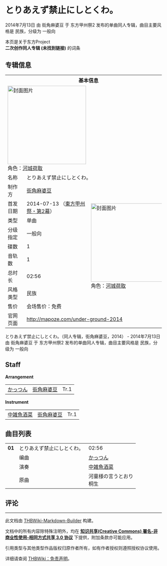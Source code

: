 # とりあえず禁止にしとくわ。

<!-- source html: G:\repos\THBWiki-Markdown-Builder\THBWikiMarkdown\Temp\main\2\2a\ns0%3A%E3%81%A8%E3%82%8A%E3%81%82%E3%81%88%E3%81%9A%E7%A6%81%E6%AD%A2%E3%81%AB%E3%81%97%E3%81%A8%E3%81%8F%E3%82%8F%E3%80%82.html -->

2014年7月13日 由 街角麻婆豆 于 东方甲州祭2 发布的单曲同人专辑，曲目主要风格是 民族，分级为 一般向

本页是关于东方Project  
 **二次创作同人专辑 (未找到链接)** 的词条

## 专辑信息

<table><tbody><tr><th colspan="3">基本信息</th></tr><tr><td class="cover-artwork-mobile" colspan="2"><a href="./文件-とりあえず禁止にしとくわ。封面.jpg.md" class="image" title="封面图片"><img alt="封面图片" src="https://upload.thwiki.cc/thumb/1/1a/%E3%81%A8%E3%82%8A%E3%81%82%E3%81%88%E3%81%9A%E7%A6%81%E6%AD%A2%E3%81%AB%E3%81%97%E3%81%A8%E3%81%8F%E3%82%8F%E3%80%82%E5%B0%81%E9%9D%A2.jpg/252px-%E3%81%A8%E3%82%8A%E3%81%82%E3%81%88%E3%81%9A%E7%A6%81%E6%AD%A2%E3%81%AB%E3%81%97%E3%81%A8%E3%81%8F%E3%82%8F%E3%80%82%E5%B0%81%E9%9D%A2.jpg" decoding="async" loading="lazy" width="252" height="252" srcset="https://upload.thwiki.cc/thumb/1/1a/%E3%81%A8%E3%82%8A%E3%81%82%E3%81%88%E3%81%9A%E7%A6%81%E6%AD%A2%E3%81%AB%E3%81%97%E3%81%A8%E3%81%8F%E3%82%8F%E3%80%82%E5%B0%81%E9%9D%A2.jpg/378px-%E3%81%A8%E3%82%8A%E3%81%82%E3%81%88%E3%81%9A%E7%A6%81%E6%AD%A2%E3%81%AB%E3%81%97%E3%81%A8%E3%81%8F%E3%82%8F%E3%80%82%E5%B0%81%E9%9D%A2.jpg 1.5x, https://upload.thwiki.cc/thumb/1/1a/%E3%81%A8%E3%82%8A%E3%81%82%E3%81%88%E3%81%9A%E7%A6%81%E6%AD%A2%E3%81%AB%E3%81%97%E3%81%A8%E3%81%8F%E3%82%8F%E3%80%82%E5%B0%81%E9%9D%A2.jpg/504px-%E3%81%A8%E3%82%8A%E3%81%82%E3%81%88%E3%81%9A%E7%A6%81%E6%AD%A2%E3%81%AB%E3%81%97%E3%81%A8%E3%81%8F%E3%82%8F%E3%80%82%E5%B0%81%E9%9D%A2.jpg 2x" data-file-width="1600" data-file-height="1600"></a><div class="cover-char">角色：<a href="./河城荷取.md" title="河城荷取">河城荷取</a></div></td>
</tr><tr><td class="label">名称</td><td colspan="2"> とりあえず禁止にしとくわ。 </td></tr><tr><td class="label">制作方</td><td><a href="./街角麻婆豆.md" title="街角麻婆豆">街角麻婆豆</a></td><td class="cover-artwork" rowspan="9" style="min-width:252px;"><a href="./文件-とりあえず禁止にしとくわ。封面.jpg.md" class="image" title="封面图片"><img alt="封面图片" src="https://upload.thwiki.cc/thumb/1/1a/%E3%81%A8%E3%82%8A%E3%81%82%E3%81%88%E3%81%9A%E7%A6%81%E6%AD%A2%E3%81%AB%E3%81%97%E3%81%A8%E3%81%8F%E3%82%8F%E3%80%82%E5%B0%81%E9%9D%A2.jpg/252px-%E3%81%A8%E3%82%8A%E3%81%82%E3%81%88%E3%81%9A%E7%A6%81%E6%AD%A2%E3%81%AB%E3%81%97%E3%81%A8%E3%81%8F%E3%82%8F%E3%80%82%E5%B0%81%E9%9D%A2.jpg" decoding="async" loading="lazy" width="252" height="252" srcset="https://upload.thwiki.cc/thumb/1/1a/%E3%81%A8%E3%82%8A%E3%81%82%E3%81%88%E3%81%9A%E7%A6%81%E6%AD%A2%E3%81%AB%E3%81%97%E3%81%A8%E3%81%8F%E3%82%8F%E3%80%82%E5%B0%81%E9%9D%A2.jpg/378px-%E3%81%A8%E3%82%8A%E3%81%82%E3%81%88%E3%81%9A%E7%A6%81%E6%AD%A2%E3%81%AB%E3%81%97%E3%81%A8%E3%81%8F%E3%82%8F%E3%80%82%E5%B0%81%E9%9D%A2.jpg 1.5x, https://upload.thwiki.cc/thumb/1/1a/%E3%81%A8%E3%82%8A%E3%81%82%E3%81%88%E3%81%9A%E7%A6%81%E6%AD%A2%E3%81%AB%E3%81%97%E3%81%A8%E3%81%8F%E3%82%8F%E3%80%82%E5%B0%81%E9%9D%A2.jpg/504px-%E3%81%A8%E3%82%8A%E3%81%82%E3%81%88%E3%81%9A%E7%A6%81%E6%AD%A2%E3%81%AB%E3%81%97%E3%81%A8%E3%81%8F%E3%82%8F%E3%80%82%E5%B0%81%E9%9D%A2.jpg 2x" data-file-width="1600" data-file-height="1600"></a><div class="cover-char">角色：<a href="./河城荷取.md" title="河城荷取">河城荷取</a></div></td>
</tr><tr><td class="label">首发日期</td><td>2014-07-13&#160;（<a href="/展会作品列表?e=%E4%B8%9C%E6%96%B9%E7%94%B2%E5%B7%9E%E7%A5%AD%232">東方甲州祭・第2幕</a>）</td></tr><tr><td class="label">类型</td><td>单曲</td></tr><tr><td class="label">分级指定</td><td>一般向</td></tr><tr><td class="label">碟数</td><td>1</td></tr><tr><td class="label">音轨数</td><td>1</td></tr><tr><td class="label">总时长</td><td>02:56</td></tr><tr><td class="label">风格类型</td><td>民族</td></tr><tr><td class="label">售价</td><td>会场售价：免费</td></tr>
<tr><td class="label">官网页面</td><td colspan="2"><a rel="nofollow" class="external free" href="http://mapoze.com/under-ground-2014">http://mapoze.com/under-ground-2014</a></td></tr></tbody></table>

とりあえず禁止にしとくわ。（同人专辑，街角麻婆豆，2014） - 2014年7月13日 由 街角麻婆豆 于 东方甲州祭2 发布的单曲同人专辑，曲目主要风格是 民族，分级为 一般向

## Staff
  
 **Arrangement**   

<table><tbody><tr><td><a href="/index.php?title=%E3%81%8B%E3%81%A3%E3%81%A4%E3%82%93&amp;action=edit&amp;redlink=1" class="new" title="かっつん（页面不存在）">かっつん</a></td><td><a href="./街角麻婆豆.md" title="街角麻婆豆">街角麻婆豆</a></td><td>Tr.1</td></tr></tbody></table>

  
 **Instrument**   

<table><tbody><tr><td><a href="./中雑魚酒菜.md" class="mw-redirect" title="中雑魚酒菜">中雑魚酒菜</a></td><td><a href="./街角麻婆豆.md" title="街角麻婆豆">街角麻婆豆</a></td><td>Tr.1</td></tr></tbody></table>



## 曲目列表

<table><tbody><tr><td id="1" class="infoYL"><b>01</b></td><td id="とりあえず禁止にしとくわ。" colspan="2" class="title">とりあえず禁止にしとくわ。<span class="thcsearchlinks"><a rel="nofollow" class="external text" href="https://cd.thwiki.cc?arrange=かっつん&amp;ogmusic=河童様の言うとおり&amp;fromwiki=とりあえず禁止にしとくわ。"><span title="搜索相似同人曲"></span></a></span></td><td class="time">02:56</td></tr><tr><td class="left"></td><td class="label">编曲</td><td class="text" colspan="2"><a href="/index.php?title=%E3%81%8B%E3%81%A3%E3%81%A4%E3%82%93&amp;action=edit&amp;redlink=1" class="new" title="かっつん（页面不存在）">かっつん</a><span class="thcsearchlinks"><a rel="nofollow" class="external text" href="https://cd.thwiki.cc?arrange=，かっつん，&amp;fromwiki=とりあえず禁止にしとくわ。"><span></span></a></span></td></tr><tr><td class="left"></td><td class="label">演奏</td><td class="text" colspan="2"><a href="./中雑魚酒菜.md" class="mw-redirect" title="中雑魚酒菜">中雑魚酒菜</a></td></tr><tr><td class="left"></td><td class="label">原曲</td><td class="text" colspan="2"><span class="thcsearchlinks"><a rel="nofollow" class="external text" href="https://cd.thwiki.cc?ogmusic=河童様の言うとおり&amp;fromwiki=とりあえず禁止にしとくわ。"><span></span></a></span><div class="ogmusic">河童様の言うとおり</div><div class="source">桐生</div></td></tr></tbody></table>



## 评论




---

此文档由 [THBWiki-Markdown-Builder](https://github.com/Delsin-Yu/THBWiki-Markdown-Builder) 构建。

文档中的所有内容除特殊注明外，均在 [**知识共享(Creative Commons) 署名-非商业性使用-相同方式共享 3.0 协议**](https://creativecommons.org/licenses/by-sa/3.0/deed.zh-hans) 下提供，附加条款亦可能应用。

引用类型与其他类型作品版权归原作者所有，如有作者授权则遵照授权协议使用。

详细请查阅 [THBWiki：免责声明](https://thbwiki.cc/THBWiki:%E5%85%8D%E8%B4%A3%E5%A3%B0%E6%98%8E)。

